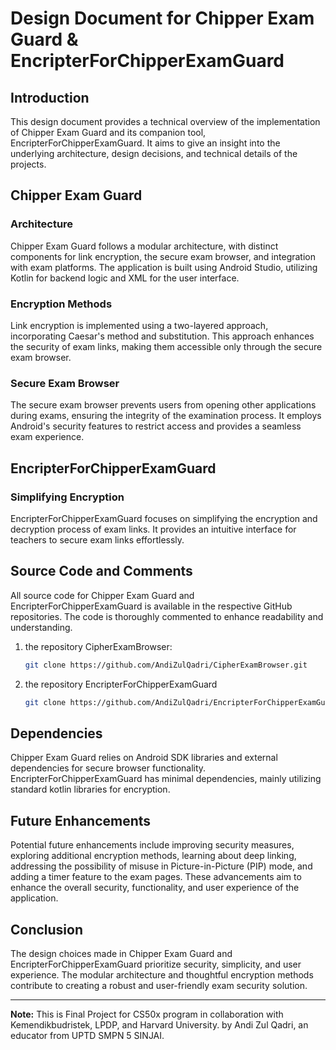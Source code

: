 # Design Document for Chipper Exam Guard & EncripterForChipperExamGuard

## Introduction

This design document provides a technical overview of the implementation of Chipper Exam Guard and its companion tool, EncripterForChipperExamGuard. It aims to give an insight into the underlying architecture, design decisions, and technical details of the projects.

## Chipper Exam Guard

### Architecture

Chipper Exam Guard follows a modular architecture, with distinct components for link encryption, the secure exam browser, and integration with exam platforms. The application is built using Android Studio, utilizing Kotlin for backend logic and XML for the user interface.

### Encryption Methods

Link encryption is implemented using a two-layered approach, incorporating Caesar's method and substitution. This approach enhances the security of exam links, making them accessible only through the secure exam browser.

### Secure Exam Browser

The secure exam browser prevents users from opening other applications during exams, ensuring the integrity of the examination process. It employs Android's security features to restrict access and provides a seamless exam experience.

## EncripterForChipperExamGuard

### Simplifying Encryption

EncripterForChipperExamGuard focuses on simplifying the encryption and decryption process of exam links. It provides an intuitive interface for teachers to secure exam links effortlessly.

## Source Code and Comments

All source code for Chipper Exam Guard and EncripterForChipperExamGuard is available in the respective GitHub repositories. The code is thoroughly commented to enhance readability and understanding. 
1. the repository CipherExamBrowser:
     ```bash
    git clone https://github.com/AndiZulQadri/CipherExamBrowser.git
2. the repository EncripterForChipperExamGuard
   ```bash
   git clone https://github.com/AndiZulQadri/EncripterForChipperExamGuard.git

## Dependencies

Chipper Exam Guard relies on Android SDK libraries and external dependencies for secure browser functionality. EncripterForChipperExamGuard has minimal dependencies, mainly utilizing standard kotlin libraries for encryption.

## Future Enhancements

Potential future enhancements include improving security measures, exploring additional encryption methods, learning about deep linking, addressing the possibility of misuse in Picture-in-Picture (PIP) mode, and adding a timer feature to the exam pages. These advancements aim to enhance the overall security, functionality, and user experience of the application.

## Conclusion

The design choices made in Chipper Exam Guard and EncripterForChipperExamGuard prioritize security, simplicity, and user experience. The modular architecture and thoughtful encryption methods contribute to creating a robust and user-friendly exam security solution.

---

**Note:** This is Final Project for CS50x program in collaboration with Kemendikbudristek, LPDP, and Harvard University. by Andi Zul Qadri, an educator from UPTD SMPN 5 SINJAI.
